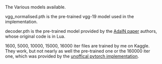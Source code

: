 The Various models available.

vgg_normalised.pth is the pre-trained vgg-19 model used in the implementation.

decoder.pth is the pre-trained model provided by the [AdaIN paper](https://github.com/xunhuang1995/AdaIN-style/tree/master) authors, whose original code is in Lua.

1600, 5000, 10000, 15000, 16000 iter files are trained by me on Kaggle. They work, but not nearly as well the pre-trained one or the 160000 iter one, which was provided by the [unoffical pytorch implementation](https://github.com/naoto0804/pytorch-AdaIN/tree/master?tab=readme-ov-file).
